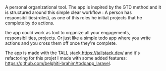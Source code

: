 A personal organizational tool.
The app is inspired by the GTD method and it is structured around this simple clear workflow : A person has responsibilities(roles), as one of this roles he initiat projects that he complete by do actions.

the app could work as tool to organize all your engagements, responsibilities, projects. 
Or just like a simple todo app where you write actions and you cross them off once they're complete.


The app is made with the TALL stack.https://tallstack.dev/
and it's refactoring for this projet I made with some added features: https://github.com/belghiti-brahim/todoapp_laravel.

